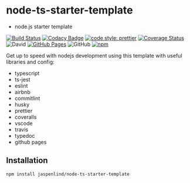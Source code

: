 # node-ts-starter-template

- node.js starter template

[![Build Status](https://travis-ci.com/jaspenlind/node-ts-starter-template.svg?branch=master)](https://travis-ci.com/jaspenlind/node-ts-starter-template)
[![Codacy Badge](https://api.codacy.com/project/badge/Grade/d53c318f91a54f49822d30d9974c1003)](https://www.codacy.com/manual/jaspenlind/node-ts-starter-template?utm_source=github.com&utm_medium=referral&utm_content=jaspenlind/node-ts-starter-template&utm_campaign=Badge_Grade)
[![code style: prettier](https://img.shields.io/badge/code_style-prettier-ff69b4.svg?style=flat-square)](https://github.com/prettier/prettier)
[![Coverage Status](https://coveralls.io/repos/jaspenlind/node-ts-starter-template/badge.svg?branch=master)](https://coveralls.io/r/jaspenlind/node-ts-starter-template?branch=master)
![David](https://img.shields.io/david/jaspenlind/node-ts-starter-template)
[![GitHub Pages](https://img.shields.io/badge/api-docs-blue)](https://jaspenlind.github.io/node-ts-starter-template/)
![GitHub](https://img.shields.io/github/license/jaspenlind/node-ts-starter-template)
[![npm](https://img.shields.io/npm/v/node-ts-starter-template)](https://www.npmjs.com/package/node-ts-starter-template)

Get up to speed with nodejs development using this template with useful libraries and config:

- typescript
- ts-jest
- eslint
- airbnb
- commitlint
- husky
- prettier
- coveralls
- vscode
- travis
- typedoc
- github pages

## Installation

```shell
npm install jaspenlind/node-ts-starter-template
```
